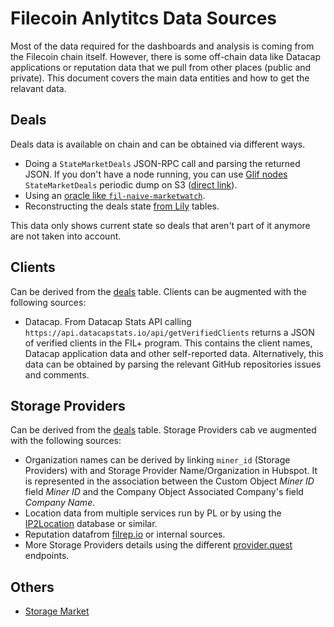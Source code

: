 # Filecoin Anlytitcs Data Sources

Most of the data required for the dashboards and analysis is coming from the Filecoin chain itself. However, there is some off-chain data like Datacap applications or reputation data that we pull from other places (public and private). This document covers the main data entities and how to get the relavant data.

## Deals

Deals data is available on chain and can be obtained via different ways.

- Doing a `StateMarketDeals` JSON-RPC call and parsing the returned JSON. If you don't have a node running, you can use [Glif nodes](https://lotus.filecoin.io/lotus/developers/glif-nodes/) `StateMarketDeals` periodic dump on S3 ([direct link](https://marketdeals.s3.amazonaws.com/StateMarketDeals.json.zst)).
- Using an [oracle like `fil-naive-marketwatch`](https://github.com/ribasushi/fil-naive-marketwatch).
- Reconstructing the deals state [from Lily](https://lilium.sh/) tables.

This data only shows current state so deals that aren't part of it anymore are not taken into account.

## Clients

Can be derived from the [deals](#deals) table. Clients can be augmented with the following sources:

- Datacap. From Datacap Stats API calling `https://api.datacapstats.io/api/getVerifiedClients` returns a JSON of verified clients in the FIL+ program. This contains the client names, Datacap application data and other self-reported data. Alternatively, this data can be obtained by parsing the relevant GitHub repositories issues and comments.

## Storage Providers

Can be derived from the [deals](#deals) table. Storage Providers cab ve augmented with the following sources:

- Organization names can be derived by linking `miner_id` (Storage Providers) with and Storage Provider Name/Organization in Hubspot. It is represented in the association between the Custom Object _Miner ID_ field _Miner ID_ and the Company Object Associated Company's field _Company Name_.
- Location data from multiple services run by PL or by using the [IP2Location](https://lite.ip2location.com/database/ip-country-region-city) database or similar.
- Reputation datafrom [filrep.io](https://filrep.io/) or internal sources.
- More Storage Providers details using the different [provider.quest](https://provider.quest/) endpoints.

## Others

- [Storage Market](https://data.storage.market/)
